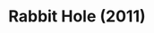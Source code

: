 ---
layout: shows
title: Rabbit Hole (2011)
image: 
category: 
details:
  Theatre: Theatre Jacksonville
cast:
  Howie: Michael Lipp
crew:
external_links:
---